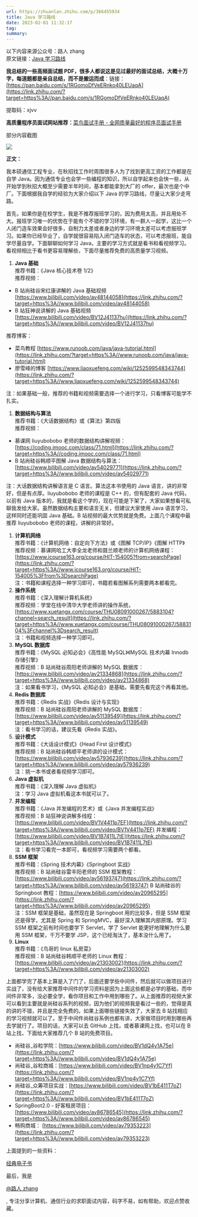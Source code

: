 ```yaml
---
url: https://zhuanlan.zhihu.com/p/366455934
title: Java 学习路线
date: 2023-02-01 11:32:17
tag: 
summary: 
---
```

以下内容来源公众号：路人 zhang  
原文链接：[Java 学习路线](https://link.zhihu.com/?target=https%3A//mp.weixin.qq.com/s/n1qW8rm_AYsy7DBS3ZMeVw)

**我总结的一些高频面试题 PDF，很多人都说这是见过最好的面试总结，大概十万字，每道题都是亲自总结，而不是搬运而成**：链接：[https://pan.baidu.com/s/1RGomoDfVeERnko40LEUaqA](https://link.zhihu.com/?target=https%3A//pan.baidu.com/s/1RGomoDfVeERnko40LEUaqA)

提取码：xjvv

**高质量程序员面试网站推荐：**[菜鸟面试手册 - 全网质量最好的程序员面试手册](https://link.zhihu.com/?target=https%3A//mianshi.online/)

部分内容截图

![](https://pic4.zhimg.com/v2-42285a0882be71dca2d44e49dccccadb_r.jpg)

**正文：**

我本硕通信工程专业，在秋招找工作时周围很多人为了找到更高工资的工作都是在自学 Java。因为通信专业也会学一些编程的知识，所以自学起来也会快一些，从开始学到秋招大概至少需要半年时间，基本都能拿到大厂的 offer，最次也是个中厂。下面根据我自学的经验为大家介绍以下 Java 的学习路线，尽量让大家少走弯路。

首先，如果你是在校学生，我是不推荐报班学习的，因为费用太高，并且用处不大。报班学习唯一的优势在于能有个不错的学习环境，有一群人一起学，这比一个人闭门造车效果会好很多，自制力太差或者身边的学习环境太差可以考虑报班学习。如果你已经毕业了，自学就很容易陷入闭门造车的状态，可以考虑报班，能自学尽量自学。下面聊聊如何学习 Java，主要的学习方式就是看书和看视频学习。看视频相比于看书更容易理解些，下面尽量推荐免费的高质量学习视频。

1.  **Java 基础**  
    推荐书籍：《Java 核心技术卷 1/2》  
    推荐视频：

*   B 站尚硅谷宋红康讲解的 Java 基础视频 [https://www.bilibili.com/video/av48144058](https://link.zhihu.com/?target=https%3A//www.bilibili.com/video/av48144058)
*   B 站狂神说讲解的 Java 基础视频 [https://www.bilibili.com/video/BV12J41137hu](https://link.zhihu.com/?target=https%3A//www.bilibili.com/video/BV12J41137hu)

推荐博客：

*   菜鸟教程 [https://www.runoob.com/java/java-tutorial.html](https://link.zhihu.com/?target=https%3A//www.runoob.com/java/java-tutorial.html)
*   廖雪峰的博客 [https://www.liaoxuefeng.com/wiki/1252599548343744](https://link.zhihu.com/?target=https%3A//www.liaoxuefeng.com/wiki/1252599548343744)

注：如果基础一般，推荐的书籍和视频需要选择一个进行学习，只看博客可能学不扎实。

1.  **数据结构与算法**  
    推荐书籍：《大话数据结构》或《算法》第四版  
    推荐视频：

*   慕课网 liuyubobobo 老师的数据结构讲解视频： [https://coding.imooc.com/class/71.html](https://link.zhihu.com/?target=https%3A//coding.imooc.com/class/71.html)
*   B 站尚硅谷韩顺平图解 Java 数据结构与算法： [https://www.bilibili.com/video/av54029771](https://link.zhihu.com/?target=https%3A//www.bilibili.com/video/av54029771)

注：大话数据结构讲解语言是 C 语言。算法这本书使用的 Java 语言，讲的非常好，但是有点厚。liuyubobobo 老师的课程是 C++ 的，但有配套的 Java 代码，以前有 Java 版本的，我就是看这个学的，现在可能是下架了，大家如果想看可私聊我发给大家。虽然数据结构主要和语言无关，但建议大家使用 Java 语言学习，这样同时还能巩固 Java 基础。B 站视频的最大优势就是免费。上面几个课程中最推荐 liuyubobobo 老师的课程，讲解的非常好。

1.  **计算机网络**  
    推荐书籍：《计算机网络：自定向下方法》或《图解 TCP/IP》《图解 HTTP》  
    推荐视频：慕课网哈工大李全龙老师和聂兰顺老师的计算机网络课程：[https://www.icourse163.org/course/HIT-154005?from=searchPage](https://link.zhihu.com/?target=https%3A//www.icourse163.org/course/HIT-154005%3Ffrom%3DsearchPage)  
    注：书籍和课程选择一种学习即可，书籍若看图解系列需要两本都看完。
2.  **操作系统**  
    推荐书籍：《深入理解计算机系统》  
    推荐视频：学堂在线中清华大学老师讲的操作系统，[https://www.xuetangx.com/course/THU08091000267/5883104?channel=search_result](https://link.zhihu.com/?target=https%3A//www.xuetangx.com/course/THU08091000267/5883104%3Fchannel%3Dsearch_result)  
    注：书籍和视频选择一种学习即可。
3.  **MySQL 数据库**  
    推荐书籍：《MySQL 必知必会》《高性能 MySQL》《MySQL 技术内幕 Innodb 存储引擎》  
    推荐视频：B 站尚硅谷周阳老师讲解的 MySQL 数据库：[https://www.bilibili.com/video/av21334868](https://link.zhihu.com/?target=https%3A//www.bilibili.com/video/av21334868)  
    注：如果看书学习，《MySQL 必知必会》是基础，需要先看完这个再看其他。
4.  **Redis 数据库**  
    推荐书籍：《Redis 实战》《Redis 设计与实现》  
    推荐视频：B 站尚硅谷周阳老师讲解的 MySQL 数据库：[https://www.bilibili.com/video/av51139549](https://link.zhihu.com/?target=https%3A//www.bilibili.com/video/av51139549)  
    注：看书学习的话，建议先看《Redis 实战》。
5.  **设计模式**  
    推荐书籍：《大话设计模式》《Head First 设计模式》  
    推荐视频：B 站尚硅谷韩顺平老师讲的设计模式：[https://www.bilibili.com/video/av57936239](https://link.zhihu.com/?target=https%3A//www.bilibili.com/video/av57936239)  
    注：挑一本书或者看视频学习即可。
6.  **Java 虚拟机**  
    推荐书籍：《深入理解 Java 虚拟机》  
    注：学习 Java 虚拟机看这本书就可以了。
7.  **并发编程**  
    推荐书籍：《Java 并发编程的艺术》或《Java 并发编程实战》  
    推荐视频：B 站狂神说讲解多线程：[https://www.bilibili.com/video/BV1V4411p7EF](https://link.zhihu.com/?target=https%3A//www.bilibili.com/video/BV1V4411p7EF) 并发编程：[https://www.bilibili.com/video/BV1B7411L7tE](https://link.zhihu.com/?target=https%3A//www.bilibili.com/video/BV1B7411L7tE)  
    注：看书学习看完一本即可，看视频学习需要两个都看。
8.  **SSM 框架**  
    推荐书籍：《Spring 技术内幕》《Springboot 实战》  
    推荐视频：B 站尚硅谷雷丰阳老师的 SSM 框架教程：[https://www.bilibili.com/video/av56193747](https://link.zhihu.com/?target=https%3A//www.bilibili.com/video/av56193747) B 站尚硅谷的 Springboot 教程：[https://www.bilibili.com/video/av20965295](https://link.zhihu.com/?target=https%3A//www.bilibili.com/video/av20965295)  
    注：SSM 框架是基础，虽然现在是 Springboot 用的比较多，但是 SSM 框架还是得学，尤其是 Spring 和 SpringMVC，最好深入理解其内部原理。学习 SSM 框架之前有时间也要学下 Servlet，学了 Servlet 能更好地理解为什么要用 SSM 框架，千万不要学 JSP，这个已经淘汰了，基本没什么用了。
9.  **Linux**  
    推荐书籍：《鸟哥的 linux 私房菜》  
    推荐视频：B 站尚硅谷韩顺平老师的 Linux 教程：[https://www.bilibili.com/video/av21303002](https://link.zhihu.com/?target=https%3A//www.bilibili.com/video/av21303002)

上面都学完了基本上算是入了门了，后面还要学些中间件，然后就可以做项目进行实战了，没有给大家推荐中间件的学习资料是因为上面这些都是必学的基础，而中间件非常多，没必要全学，看你项目和工作中用到哪些了。从上面推荐的视频大家可以看到主要就是尚硅谷系列的视频，因为他们的视频我是看过一些的，觉得是真的讲的不错，并且是完全免费的。如果上面哪些链接失效了，大家去 B 站找相应的学习视频就可以了。至于中间件尚硅谷系例也都有讲，大家做项目时用到哪些再去学就行了。项目的话，大家可以去 GitHub 上找，或者慕课网上找，也可以在 B 站上找，下面给大家推荐几个 B 站的免费项目。

*   尚硅谷_谷粒学院：[https://www.bilibili.com/video/BV1dQ4y1A75e](https://link.zhihu.com/?target=https%3A//www.bilibili.com/video/BV1dQ4y1A75e)
*   尚硅谷_谷粒商城：[https://www.bilibili.com/video/BV1np4y1C7Yf](https://link.zhihu.com/?target=https%3A//www.bilibili.com/video/BV1np4y1C7Yf)
*   尚硅谷_众筹项目实战：[https://www.bilibili.com/video/BV1bE411T7oZ](https://link.zhihu.com/?target=https%3A//www.bilibili.com/video/BV1bE411T7oZ)
*   SpringBoot2.0 - 好客租房项目： [https://www.bilibili.com/video/av86786545](https://link.zhihu.com/?target=https%3A//www.bilibili.com/video/av86786545)
*   畅购商城： [https://www.bilibili.com/video/av79353223](https://link.zhihu.com/?target=https%3A//www.bilibili.com/video/av79353223)

上面提到的一些资料：

[经典电子书](https://link.zhihu.com/?target=https%3A//mp.weixin.qq.com/s/vaO4Eh8Nilpmp9MozID6_g)

最后，我是

[@路人 zhang](//www.zhihu.com/people/8d930e7bdd3538bf41a085e065919825)

, 专注分享计算机、通信行业的求职面试内容，码字不易，如有帮助，欢迎点赞收藏。